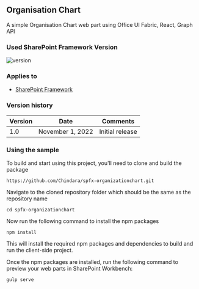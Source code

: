 ## Organisation Chart

A simple Organisation Chart web part using Office UI Fabric, React, Graph API

### Used SharePoint Framework Version

![version](https://img.shields.io/badge/version-1.13-green.svg)

### Applies to

- [SharePoint Framework](https://aka.ms/spfx)

### Version history

| Version | Date             | Comments        |
| ------- | ---------------- | --------------- |
| 1.0     | November 1, 2022 | Initial release |

### Using the sample

To build and start using this project, you'll need to clone and build the package
```shell
https://github.com/Chindara/spfx-organizationchart.git
```

Navigate to the cloned repository folder which should be the same as the repository name
```shell
cd spfx-organizationchart
```

Now run the following command to install the npm packages
```shell
npm install
```

This will install the required npm packages and dependencies to build and run the client-side project.

Once the npm packages are installed, run the following command to preview your web parts in SharePoint Workbench:

```shell
gulp serve
```

